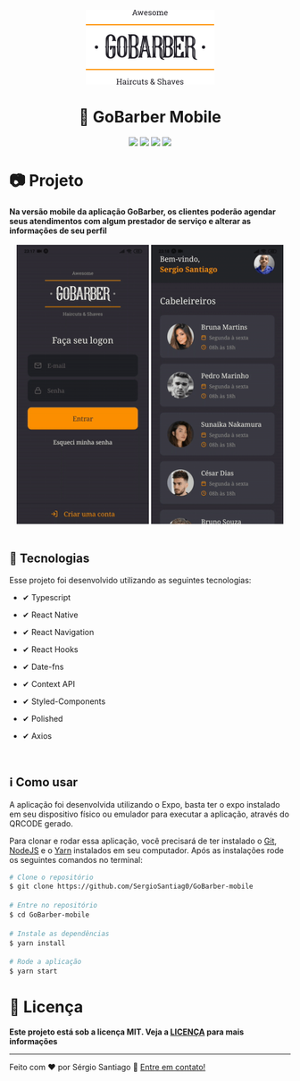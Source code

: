 <h1 align="center">
<br>
    <img src="./github/logo.png" alt="Gobarber">
    <br>
    <br>
    🚀 GoBarber Mobile
</h1>

<div align="center">
    <img src="https://img.shields.io/static/v1?label=made_by&message=Sergio_Santiago&color=rgb(255,144,0)&style=<STYLE>&logo=<LOGO>"/>
    <img src="https://img.shields.io/static/v1?label=language&message=typescript&color=rgb(255,144,0)&style=<STYLE>&logo=<LOGO>"/>
    <img src="https://img.shields.io/static/v1?label=last_commit&message=october&color=rgb(255,144,0)&style=<STYLE>&logo=<LOGO>"/>
    <img src="https://img.shields.io/static/v1?label=license&message=MIT&color=rgb(255,144,0)&style=<STYLE>&logo=<LOGO>"/>
</div>


<h1> 📷 Projeto</h1>
<b>Na versão mobile da aplicação GoBarber, os clientes poderão agendar seus atendimentos com algum prestador de serviço e alterar as informações de seu perfil</b>

<div align="center" id="id">
<br>
    <img src="./github/login.gif" alt="demo-web" height="500">
    <img src="./github/dashboard.gif" alt="demo-web" height="500">
</div>
<br>

## 🚀 Tecnologias

Esse projeto foi desenvolvido utilizando as seguintes tecnologias:

- ✔ Typescript

- ✔ React Native

- ✔ React Navigation

- ✔ React Hooks

- ✔ Date-fns

- ✔ Context API

- ✔ Styled-Components

- ✔ Polished

- ✔ Axios

<br>

## ℹ Como usar

A aplicação foi desenvolvida utilizando o Expo, basta ter o expo instalado em seu dispositivo físico ou emulador para executar a aplicação, através do QRCODE gerado.

Para clonar e rodar essa aplicação, você precisará de ter instalado o <a href="https://git-scm.com/">Git</a>, <a href="https://nodejs.org/en/">NodeJS</a> e o <a href="https://yarnpkg.com/">Yarn</a> instalados em seu computador. Após as instalações rode os seguintes comandos no terminal:

```bash
# Clone o repositório
$ git clone https://github.com/SergioSantiag0/GoBarber-mobile

# Entre no repositório
$ cd GoBarber-mobile

# Instale as dependências
$ yarn install

# Rode a aplicação
$ yarn start
```

<h1> 📑 Licença</h1>
<b>Este projeto está sob a licença MIT. Veja a <a href="https://github.com/SergioSantiag0/GoBarber-FullStack/blob/master/LICENSE">LICENÇA</a> para mais informações</b>

<br>
<hr>
<p>Feito com ❤ por Sérgio Santiago 👏 <a href="https://www.linkedin.com/in/s%C3%A9rgio-santiago-16427217a/">Entre em contato!</a><p>
